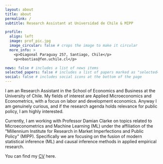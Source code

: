 ```yaml
---
layout: about
title: about
permalink: /
subtitle: Research Assistant at Universidad de Chile & MIPP

profile:
  align: left
  image: prof_pic.jpg
  image_circular: false # crops the image to make it circular
  more_info: >
    <p>Diagonal Paraguay 257, Santiago, Chile</p>
    <p>nbastias@fen.uchile.cl</p>

news: false # includes a list of news items
selected_papers: false # includes a list of papers marked as "selected={true}"
social: false # includes social icons at the bottom of the page
---
```

I am an Research Assistant in the School of Economics and Business at the University of Chile. My fields of interest are Applied Microeconomics and Econometrics, with a focus on labor and development economics. Anyway I am genuinely curious, and if the research agenda holds relevance for public policy, I am highly interested.

Currently, I am working with Professor Damian Clarke on topics related to Microeconometrics and Machine Learning (ML) under the affiliation of the "Millennium Institute for Research in Market Imperfections and Public Policy" (MIPP). Specifically we are focusing on the fusion of modern statistical inference (ML) and causal inference methods in applied empirical research.

You can find my [CV][cv] here.

[cv]: https://nabastias.github.io/cv/resume.pdf

